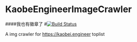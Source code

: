 # KaobeEngineerImageCrawler
####我也有徽章了
#[![Build Status](https://travis-ci.org/DF-wu/KaobeEngineerImageCrawler.svg?branch=master)](https://travis-ci.org/DF-wu/KaobeEngineerImageCrawler)

A img crawler for https://kaobei.engineer toplist


